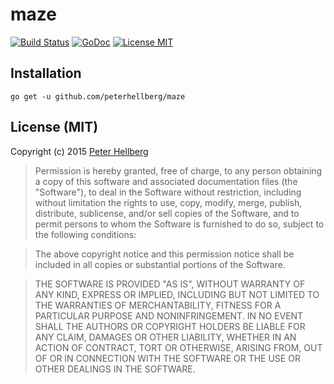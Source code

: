 # maze

[![Build Status](https://travis-ci.org/peterhellberg/maze.svg?branch=master)](https://travis-ci.org/peterhellberg/maze)
[![GoDoc](https://img.shields.io/badge/godoc-reference-blue.svg?style=flat)](https://godoc.org/github.com/peterhellberg/maze)
[![License MIT](https://img.shields.io/badge/license-MIT-lightgrey.svg?style=flat)](https://github.com/peterhellberg/maze#license-mit)

## Installation

    go get -u github.com/peterhellberg/maze

## License (MIT)

Copyright (c) 2015 [Peter Hellberg](http://c7.se/)

> Permission is hereby granted, free of charge, to any person obtaining
> a copy of this software and associated documentation files (the
> "Software"), to deal in the Software without restriction, including
> without limitation the rights to use, copy, modify, merge, publish,
> distribute, sublicense, and/or sell copies of the Software, and to
> permit persons to whom the Software is furnished to do so, subject to
> the following conditions:

> The above copyright notice and this permission notice shall be
> included in all copies or substantial portions of the Software.

> THE SOFTWARE IS PROVIDED "AS IS", WITHOUT WARRANTY OF ANY KIND,
> EXPRESS OR IMPLIED, INCLUDING BUT NOT LIMITED TO THE WARRANTIES OF
> MERCHANTABILITY, FITNESS FOR A PARTICULAR PURPOSE AND
> NONINFRINGEMENT. IN NO EVENT SHALL THE AUTHORS OR COPYRIGHT HOLDERS BE
> LIABLE FOR ANY CLAIM, DAMAGES OR OTHER LIABILITY, WHETHER IN AN ACTION
> OF CONTRACT, TORT OR OTHERWISE, ARISING FROM, OUT OF OR IN CONNECTION
> WITH THE SOFTWARE OR THE USE OR OTHER DEALINGS IN THE SOFTWARE.
